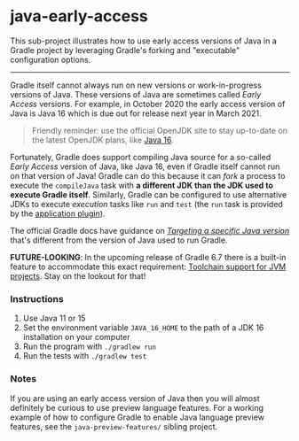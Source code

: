 # java-early-access

This sub-project illustrates how to use early access versions of Java in a Gradle project by leveraging Gradle's forking
and "executable" configuration options.

---

Gradle itself cannot always run on new versions or work-in-progress versions of Java. These versions of Java are
sometimes called _Early Access_ versions. For example, in October 2020 the early access version of Java is Java 16 which
is due out for release next year in March 2021.

> Friendly reminder: use the official OpenJDK site to stay up-to-date on the latest OpenJDK plans, like [Java 16](https://openjdk.java.net/projects/jdk/16/spec/).

Fortunately, Gradle does support compiling Java source for a so-called _Early Access_ version of Java, like Java 16,
even if Gradle itself cannot run on that version of Java! Gradle can do this because it can _fork_ a process to execute
the `compileJava` task with **a different JDK than the JDK used to execute Gradle itself**. Similarly, Gradle can be
configured to use alternative JDKs to execute *execution* tasks like `run` and `test` (the `run` task is provided by the
[application plugin](https://docs.gradle.org/current/userguide/application_plugin.html)).

The official Gradle docs have guidance on [_Targeting a specific Java version_](https://docs.gradle.org/6.6.1/userguide/building_java_projects.html#sec:java_cross_compilation)
that's different from the version of Java used to run Gradle.

**FUTURE-LOOKING**: In the upcoming release of Gradle 6.7 there is a built-in feature to accommodate this exact
requirement: [Toolchain support for JVM projects](https://docs.gradle.org/6.7-rc-4/release-notes.html#jvm-toolchains).
Stay on the lookout for that!     

### Instructions

1. Use Java 11 or 15
1. Set the environment variable `JAVA_16_HOME` to the path of a JDK 16 installation on your computer
1. Run the program with `./gradlew run`
1. Run the tests with `./gradlew test`

### Notes

If you are using an early access version of Java then you will almost definitely be curious to use preview language
features. For a working example of how to configure Gradle to enable Java language preview features, see the
`java-preview-features/` sibling project.
